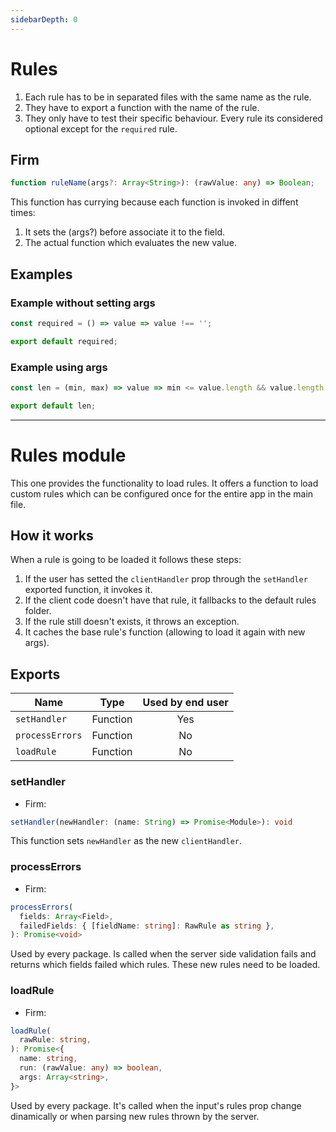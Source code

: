 ```yaml
---
sidebarDepth: 0
---
```


# Rules

1. Each rule has to be in separated files with the same name as the rule.
2. They have to export a function with the name of the rule.
3. They only have to test their specific behaviour. Every rule its considered optional except for the `required` rule.

## Firm

```ts
function ruleName(args?: Array<String>): (rawValue: any) => Boolean;
```

This function has currying because each function is invoked in diffent times:

1. It sets the (args?) before associate it to the field.
2. The actual function which evaluates the new value.

## Examples

### Example without setting args

```js
const required = () => value => value !== '';

export default required;
```

### Example using args

```js
const len = (min, max) => value => min <= value.length && value.length <= max;

export default len;
```

---

# Rules module

This one provides the functionality to load rules. It offers a function to load custom rules which can be configured once for the entire app in the main file.

## How it works

When a rule is going to be loaded it follows these steps:

1. If the user has setted the `clientHandler` prop through the `setHandler` exported function, it invokes it.
2. If the client code doesn't have that rule, it fallbacks to the default rules folder.
3. If the rule still doesn't exists, it throws an exception.
4. It caches the base rule's function (allowing to load it again with new args).

## Exports

| Name            |   Type   | Used by end user |
| --------------- | :------: | :--------------: |
| `setHandler`    | Function |       Yes        |
| `processErrors` | Function |        No        |
| `loadRule`      | Function |        No        |

### setHandler

- Firm:

```ts
setHandler(newHandler: (name: String) => Promise<Module>): void
```

This function sets `newHandler` as the new `clientHandler`.

### processErrors

- Firm:

```ts
processErrors(
  fields: Array<Field>,
  failedFields: { [fieldName: string]: RawRule as string },
): Promise<void>
```

Used by every package. Is called when the server side validation fails and returns which fields failed which rules. These new rules need to be loaded.

### loadRule

- Firm:

```ts
loadRule(
  rawRule: string,
): Promise<{
  name: string,
  run: (rawValue: any) => boolean,
  args: Array<string>,
}>
```

Used by every package. It's called when the input's rules prop change dinamically or when parsing new rules thrown by the server.
